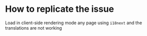 # How to replicate the issue
Load in client-side rendering mode any page using `i18next` and the translations are not working